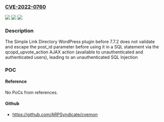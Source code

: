 ### [CVE-2022-0760](https://cve.mitre.org/cgi-bin/cvename.cgi?name=CVE-2022-0760)
![](https://img.shields.io/static/v1?label=Product&message=Simple%20Link%20Directory&color=blue)
![](https://img.shields.io/static/v1?label=Version&message=n%2Fa&color=blue)
![](https://img.shields.io/static/v1?label=Vulnerability&message=CWE-89%20SQL%20Injection&color=brighgreen)

### Description

The Simple Link Directory WordPress plugin before 7.7.2 does not validate and escape the post_id parameter before using it in a SQL statement via the qcopd_upvote_action AJAX action (available to unauthenticated and authenticated users), leading to an unauthenticated SQL Injection

### POC

#### Reference
No PoCs from references.

#### Github
- https://github.com/ARPSyndicate/cvemon

